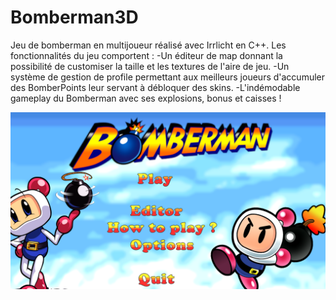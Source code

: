 # Bomberman3D

Jeu de bomberman en multijoueur réalisé avec Irrlicht en C++.
Les fonctionnalités du jeu comportent :
  -Un éditeur de map donnant la possibilité de customiser la taille et les textures de l'aire de jeu.
  -Un système de gestion de profile permettant aux meilleurs joueurs d'accumuler des BomberPoints leur servant à débloquer des skins.
  -L'indémodable gameplay du Bomberman avec ses explosions, bonus et caisses !


![screen](/assets/title.png)
